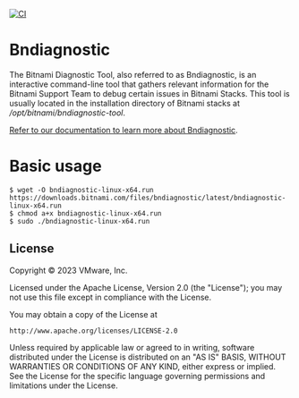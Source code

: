 [![CI](https://github.com/bitnami/bndiagnostic/actions/workflows/main.yml/badge.svg)](https://github.com/bitnami/bndiagnostic/actions/workflows/main.yml)

# Bndiagnostic

The Bitnami Diagnostic Tool, also referred to as Bndiagnostic, is an interactive command-line tool that gathers relevant information for the Bitnami Support Team to debug certain issues in Bitnami Stacks. This tool is usually located in the installation directory of Bitnami stacks at */opt/bitnami/bndiagnostic-tool*.

[Refer to our documentation to learn more about Bndiagnostic](https://docs.bitnami.com/general/how-to/understand-bndiagnostic/).

# Basic usage

```console
$ wget -O bndiagnostic-linux-x64.run https://downloads.bitnami.com/files/bndiagnostic/latest/bndiagnostic-linux-x64.run
$ chmod a+x bndiagnostic-linux-x64.run
$ sudo ./bndiagnostic-linux-x64.run
```

## License

Copyright &copy; 2023 VMware, Inc.

Licensed under the Apache License, Version 2.0 (the "License"); you may not use this file except in compliance with the License.

You may obtain a copy of the License at

    http://www.apache.org/licenses/LICENSE-2.0

Unless required by applicable law or agreed to in writing, software distributed under the License is distributed on an "AS IS" BASIS, WITHOUT WARRANTIES OR CONDITIONS OF ANY KIND, either express or implied.
See the License for the specific language governing permissions and limitations under the License.
